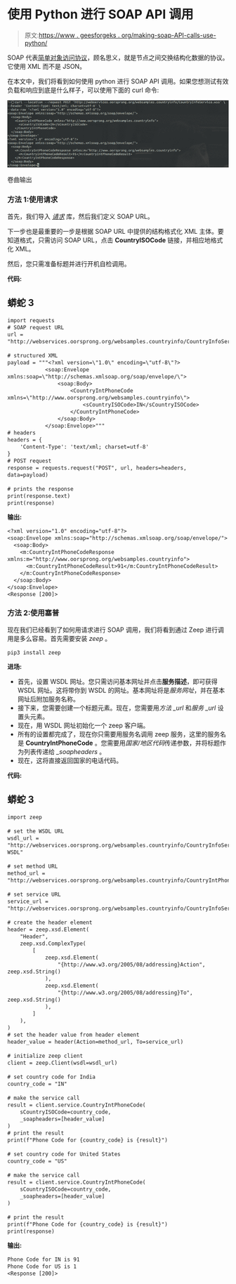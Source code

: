 # 使用 Python 进行 SOAP API 调用

> 原文:[https://www . geesforgeks . org/making-soap-API-calls-use-python/](https://www.geeksforgeeks.org/making-soap-api-calls-using-python/)

SOAP 代表[简单对象访问协议](https://www.geeksforgeeks.org/basics-of-soap-simple-object-access-protocol/)，顾名思义，就是节点之间交换结构化数据的协议。它使用 XML 而不是 JSON。

在本文中，我们将看到如何使用 python 进行 SOAP API 调用。如果您想测试有效负载和响应到底是什么样子，可以使用下面的 curl 命令:

![](img/7a86960669c9e4e33c1963d71a6b5189.png)

卷曲输出

### 方法 1:使用请求

首先，我们导入 [*请求*](https://www.geeksforgeeks.org/python-requests-tutorial/) 库，然后我们定义 SOAP URL。

下一步也是最重要的一步是根据 SOAP URL 中提供的结构格式化 XML 主体。要知道格式，只需访问 SOAP URL，点击 **CountryISOCode** 链接，并相应地格式化 XML。

然后，您只需准备标题并进行开机自检调用。

**代码:**

## 蟒蛇 3

```
import requests
# SOAP request URL
url = "http://webservices.oorsprong.org/websamples.countryinfo/CountryInfoService.wso"

# structured XML
payload = """<?xml version=\"1.0\" encoding=\"utf-8\"?>
            <soap:Envelope xmlns:soap=\"http://schemas.xmlsoap.org/soap/envelope/\">
                <soap:Body>
                    <CountryIntPhoneCode xmlns=\"http://www.oorsprong.org/websamples.countryinfo\">
                        <sCountryISOCode>IN</sCountryISOCode>
                    </CountryIntPhoneCode>
                </soap:Body>
            </soap:Envelope>"""
# headers
headers = {
    'Content-Type': 'text/xml; charset=utf-8'
}
# POST request
response = requests.request("POST", url, headers=headers, data=payload)

# prints the response
print(response.text)
print(response)
```

**输出:**

```
<?xml version="1.0" encoding="utf-8"?>
<soap:Envelope xmlns:soap="http://schemas.xmlsoap.org/soap/envelope/">
  <soap:Body>
    <m:CountryIntPhoneCodeResponse xmlns:m="http://www.oorsprong.org/websamples.countryinfo">
      <m:CountryIntPhoneCodeResult>91</m:CountryIntPhoneCodeResult>
    </m:CountryIntPhoneCodeResponse>
  </soap:Body>
</soap:Envelope>
<Response [200]>
```

### 方法 2:使用塞普

现在我们已经看到了如何用请求进行 SOAP 调用，我们将看到通过 Zeep 进行调用是多么容易。首先需要安装 *zeep* 。

```
pip3 install zeep
```

**进场:**

*   首先，设置 WSDL 网址。您只需访问基本网址并点击**服务描述**，即可获得 WSDL 网址。这将带你到 WSDL 的网址。基本网址将是*服务网址*，并在基本网址后附加服务名称。
*   接下来，您需要创建一个标题元素。现在，您需要用*方法 _url* 和*服务 _url* 设置头元素。
*   现在，用 WSDL 网址初始化一个 zeep 客户端。
*   所有的设置都完成了，现在你只需要用服务名调用 zeep 服务，这里的服务名是 **CountryIntPhoneCode** 。您需要用*国家/地区代码*传递参数，并将标题作为列表传递给 *_soapheaders* 。
*   现在，这将直接返回国家的电话代码。

**代码:**

## 蟒蛇 3

```
import zeep

# set the WSDL URL
wsdl_url = "http://webservices.oorsprong.org/websamples.countryinfo/CountryInfoService.wso?WSDL"

# set method URL
method_url = "http://webservices.oorsprong.org/websamples.countryinfo/CountryIntPhoneCode"

# set service URL
service_url = "http://webservices.oorsprong.org/websamples.countryinfo/CountryInfoService.wso"

# create the header element
header = zeep.xsd.Element(
    "Header",
    zeep.xsd.ComplexType(
        [
            zeep.xsd.Element(
                "{http://www.w3.org/2005/08/addressing}Action", zeep.xsd.String()
            ),
            zeep.xsd.Element(
                "{http://www.w3.org/2005/08/addressing}To", zeep.xsd.String()
            ),
        ]
    ),
)
# set the header value from header element
header_value = header(Action=method_url, To=service_url)

# initialize zeep client
client = zeep.Client(wsdl=wsdl_url)

# set country code for India
country_code = "IN"

# make the service call
result = client.service.CountryIntPhoneCode(
    sCountryISOCode=country_code,
    _soapheaders=[header_value]
)
# print the result
print(f"Phone Code for {country_code} is {result}")

# set country code for United States
country_code = "US"

# make the service call
result = client.service.CountryIntPhoneCode(
    sCountryISOCode=country_code,
    _soapheaders=[header_value]
)

# print the result
print(f"Phone Code for {country_code} is {result}")
print(response)
```

**输出:**

```
Phone Code for IN is 91
Phone Code for US is 1
<Response [200]>
```